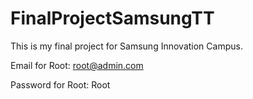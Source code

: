 # FinalProjectSamsungTT
This is my final project for Samsung Innovation Campus.

Email for Root: root@admin.com

Password for Root: Root
